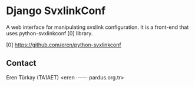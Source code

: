 Django SvxlinkConf
==================

A web interface for manipulating svxlink configuration. It is a
front-end that uses python-svxlinkconf [0] library.

[0] https://github.com/eren/python-svxlinkconf

Contact
-------

Eren Türkay (TA1AET) &lt;eren ·--·-· pardus.org.tr&gt;
